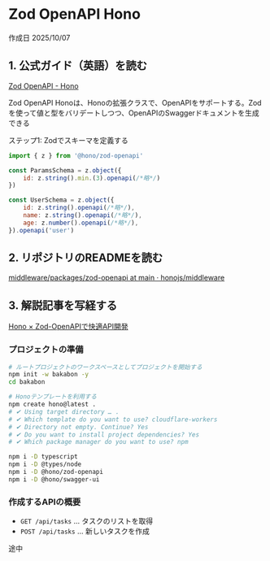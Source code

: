 # Zod OpenAPI Hono

作成日 2025/10/07

## 1. 公式ガイド（英語）を読む

[Zod OpenAPI - Hono](https://hono.dev/examples/zod-openapi)

Zod OpenAPI Honoは、Honoの拡張クラスで、OpenAPIをサポートする。Zodを使って値と型をバリデートしつつ、OpenAPIのSwaggerドキュメントを生成できる

ステップ1: Zodでスキーマを定義する

```javascript
import { z } from '@hono/zod-openapi'

const ParamsSchema = z.object({
    id: z.string().min.(3).openapi(/*略*/)
})

const UserSchema = z.object({
    id: z.string().openapi(/*略*/),
    name: z.string().openapi(/*略*/),
    age: z.number().openapi(/*略*/),
}).openapi('user')
```

## 2. リポジトリのREADMEを読む

[middleware/packages/zod-openapi at main · honojs/middleware](https://github.com/honojs/middleware/tree/main/packages/zod-openapi)

## 3. 解説記事を写経する

[Hono × Zod-OpenAPIで快適API開発](https://zenn.dev/slowhand/articles/b7872e09b84e15)

### プロジェクトの準備

```bash
# ルートプロジェクトのワークスペースとしてプロジェクトを開始する
npm init -w bakabon -y
cd bakabon

# Honoテンプレートを利用する
npm create hono@latest .
# ✔ Using target directory … .
# ✔ Which template do you want to use? cloudflare-workers
# ✔ Directory not empty. Continue? Yes
# ✔ Do you want to install project dependencies? Yes
# ✔ Which package manager do you want to use? npm

npm i -D typescript
npm i -D @types/node
npm i -D @hono/zod-openapi
npm i -D @hono/swagger-ui
```

### 作成するAPIの概要

- `GET /api/tasks` ... タスクのリストを取得
- `POST /api/tasks` ... 新しいタスクを作成

途中
